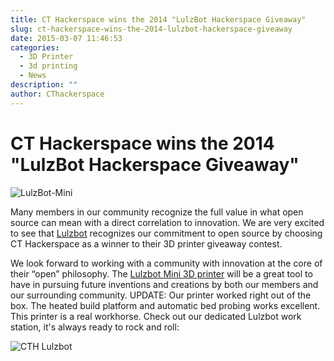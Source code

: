 ```yaml
---
title: CT Hackerspace wins the 2014 "LulzBot Hackerspace Giveaway"
slug: ct-hackerspace-wins-the-2014-lulzbot-hackerspace-giveaway
date: 2015-03-07 11:46:53
categories:
  - 3D Printer
  - 3d printing
  - News
description: ""
author: CThackerspace
---
```


# CT Hackerspace wins the 2014 "LulzBot Hackerspace Giveaway"

![LulzBot-Mini](/uploads/2015/10/LulzBot-Mini_product-photo-1.jpg)

Many members in our community recognize the full value in what open source can mean with a direct correlation to innovation. We are very excited to see that [Lulzbot](https://www.lulzbot.com/content/fourth-annual-lulzbot-hackerspace-giveaway) recognizes our commitment to open source by choosing CT Hackerspace as a winner to their 3D printer giveaway contest.

We look forward to working with a community with innovation at the core of their “open” philosophy. The [Lulzbot Mini 3D printer](https://www.lulzbot.com/products/lulzbot-mini-3d-printer) will be a great tool to have in pursuing future inventions and creations by both our members and our surrounding community. UPDATE: Our printer worked right out of the box. The heated build platform and automatic bed probing works excellent. This printer is a real workhorse. Check out our dedicated Lulzbot work station, it's always ready to rock and roll:

![CTH Lulzbot](/uploads/2015/06/Lulzbot.jpg)
